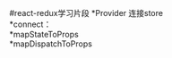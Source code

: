 #react-redux学习片段
 *Provider  连接store       
 *connect：  
    *mapStateToProps  
    *mapDispatchToProps  